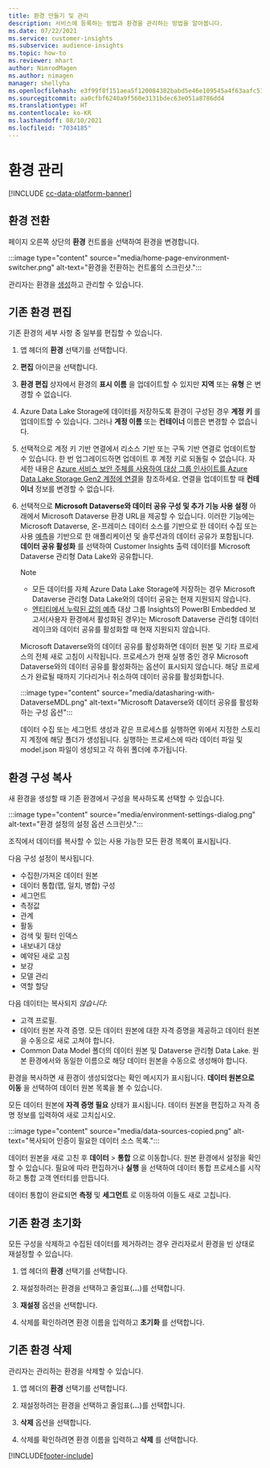 ```yaml
---
title: 환경 만들기 및 관리
description: 서비스에 등록하는 방법과 환경을 관리하는 방법을 알아봅니다.
ms.date: 07/22/2021
ms.service: customer-insights
ms.subservice: audience-insights
ms.topic: how-to
ms.reviewer: mhart
author: NimrodMagen
ms.author: nimagen
manager: shellyha
ms.openlocfilehash: e3f99f8f151aea5f120084382babd5e46e109545a4f63aafc51c3ecb1400cc33
ms.sourcegitcommit: aa0cfbf6240a9f560e3131bdec63e051a8786dd4
ms.translationtype: HT
ms.contentlocale: ko-KR
ms.lasthandoff: 08/10/2021
ms.locfileid: "7034185"
---
```

# <a name="manage-environments"></a>환경 관리

[!INCLUDE [cc-data-platform-banner](../includes/cc-data-platform-banner.md)]

## <a name="switch-environments"></a>환경 전환

페이지 오른쪽 상단의 **환경** 컨트롤을 선택하여 환경을 변경합니다.

:::image type="content" source="media/home-page-environment-switcher.png" alt-text="환경을 전환하는 컨트롤의 스크린샷.":::

관리자는 환경을 [생성](get-started-paid.md)하고 관리할 수 있습니다.

## <a name="edit-an-existing-environment"></a>기존 환경 편집

기존 환경의 세부 사항 중 일부를 편집할 수 있습니다.

1.  앱 헤더의 **환경** 선택기를 선택합니다.

2.  **편집** 아이콘을 선택합니다.

3. **환경 편집** 상자에서 환경의 **표시 이름** 을 업데이트할 수 있지만 **지역** 또는 **유형** 은 변경할 수 없습니다.

4. Azure Data Lake Storage에 데이터를 저장하도록 환경이 구성된 경우 **계정 키** 를 업데이트할 수 있습니다. 그러나 **계정 이름** 또는 **컨테이너** 이름은 변경할 수 없습니다.

5. 선택적으로 계정 키 기반 연결에서 리소스 기반 또는 구독 기반 연결로 업데이트할 수 있습니다. 한 번 업그레이드하면 업데이트 후 계정 키로 되돌릴 수 없습니다. 자세한 내용은 [Azure 서비스 보안 주체를 사용하여 대상 그룹 인사이트를 Azure Data Lake Storage Gen2 계정에 연결](connect-service-principal.md)을 참조하세요. 연결을 업데이트할 때 **컨테이너** 정보를 변경할 수 없습니다.

6. 선택적으로 **Microsoft Dataverse와 데이터 공유 구성 및 추가 기능 사용 설정** 아래에서 Microsoft Dataverse 환경 URL을 제공할 수 있습니다. 이러한 기능에는 Microsoft Dataverse, 온-프레미스 데이터 소스를 기반으로 한 데이터 수집 또는 사용 [예측](predictions.md)을 기반으로 한 애플리케이션 및 솔루션과의 데이터 공유가 포함됩니다. **데이터 공유 활성화** 를 선택하여 Customer Insights 출력 데이터를 Microsoft Dataverse 관리형 Data Lake와 공유합니다.

   > [!NOTE]
   > - 모든 데이터를 자체 Azure Data Lake Storage에 저장하는 경우 Microsoft Dataverse 관리형 Data Lake와의 데이터 공유는 현재 지원되지 않습니다.
   > - [엔티티에서 누락된 값의 예측](predictions.md) 대상 그룹 Insights의 PowerBI Embedded 보고서(사용자 환경에서 활성화된 경우)는 Microsoft Dataverse 관리형 데이터 레이크와 데이터 공유를 활성화할 때 현재 지원되지 않습니다.

   Microsoft Dataverse와의 데이터 공유를 활성화하면 데이터 원본 및 기타 프로세스의 전체 새로 고침이 시작됩니다. 프로세스가 현재 실행 중인 경우 Microsoft Dataverse와의 데이터 공유를 활성화하는 옵션이 표시되지 않습니다. 해당 프로세스가 완료될 때까지 기다리거나 취소하여 데이터 공유를 활성화합니다. 
   
   :::image type="content" source="media/datasharing-with-DataverseMDL.png" alt-text="Microsoft Dataverse와 데이터 공유를 활성화하는 구성 옵션":::
   
   데이터 수집 또는 세그먼트 생성과 같은 프로세스를 실행하면 위에서 지정한 스토리지 계정에 해당 폴더가 생성됩니다. 실행하는 프로세스에 따라 데이터 파일 및 model.json 파일이 생성되고 각 하위 폴더에 추가됩니다.

## <a name="copy-the-environment-configuration"></a>환경 구성 복사

새 환경을 생성할 때 기존 환경에서 구성을 복사하도록 선택할 수 있습니다. 

:::image type="content" source="media/environment-settings-dialog.png" alt-text="환경 설정의 설정 옵션 스크린샷.":::

조직에서 데이터를 복사할 수 있는 사용 가능한 모든 환경 목록이 표시됩니다.

다음 구성 설정이 복사됩니다.

- 수집한/가져온 데이터 원본
- 데이터 통합(맵, 일치, 병합) 구성
- 세그먼트
- 측정값
- 관계
- 활동 
- 검색 및 필터 인덱스
- 내보내기 대상
- 예약된 새로 고침
- 보강
- 모델 관리
- 역할 할당

다음 데이터는 복사되지 *않습니다*:

- 고객 프로필.
- 데이터 원본 자격 증명. 모든 데이터 원본에 대한 자격 증명을 제공하고 데이터 원본을 수동으로 새로 고쳐야 합니다.
- Common Data Model 폴더의 데이터 원본 및 Dataverse 관리형 Data Lake. 원본 환경에서와 동일한 이름으로 해당 데이터 원본을 수동으로 생성해야 합니다.

환경을 복사하면 새 환경이 생성되었다는 확인 메시지가 표시됩니다. **데이터 원본으로 이동** 을 선택하여 데이터 원본 목록을 볼 수 있습니다.

모든 데이터 원본에 **자격 증명 필요** 상태가 표시됩니다. 데이터 원본을 편집하고 자격 증명 정보를 입력하여 새로 고치십시오.

:::image type="content" source="media/data-sources-copied.png" alt-text="복사되어 인증이 필요한 데이터 소스 목록.":::

데이터 원본을 새로 고친 후 **데이터** > **통합** 으로 이동합니다. 원본 환경에서 설정을 확인할 수 있습니다. 필요에 따라 편집하거나 **실행** 을 선택하여 데이터 통합 프로세스를 시작하고 통합 고객 엔터티를 만듭니다.

데이터 통합이 완료되면 **측정** 및 **세그먼트** 로 이동하여 이들도 새로 고칩니다.

## <a name="reset-an-existing-environment"></a>기존 환경 초기화

모든 구성을 삭제하고 수집된 데이터를 제거하려는 경우 관리자로서 환경을 빈 상태로 재설정할 수 있습니다.

1.  앱 헤더의 **환경** 선택기를 선택합니다. 

2.  재설정하려는 환경을 선택하고 줄임표(**...**)를 선택합니다. 

3. **재설정** 옵션을 선택합니다. 

4.  삭제를 확인하려면 환경 이름을 입력하고 **초기화** 를 선택합니다.

## <a name="delete-an-existing-environment"></a>기존 환경 삭제

관리자는 관리하는 환경을 삭제할 수 있습니다.

1.  앱 헤더의 **환경** 선택기를 선택합니다.

2.  재설정하려는 환경을 선택하고 줄임표(**...**)를 선택합니다. 

3. **삭제** 옵션을 선택합니다. 

4.  삭제를 확인하려면 환경 이름을 입력하고 **삭제** 를 선택합니다.


[!INCLUDE[footer-include](../includes/footer-banner.md)]
